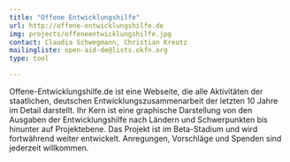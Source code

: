 ```yaml
---
title: "Offene Entwicklungshilfe"
url: http://offene-entwicklungshilfe.de
img: projects/offeneentwicklungshilfe.jpg
contact: Claudia Schwegmann, Christian Kreutz
mailingliste: open-aid-de@lists.okfn.org
type: tool

---
```


Offene-Entwicklungshilfe.de ist eine Webseite, die alle Aktivitäten der staatlichen, deutschen Entwicklungszusammenarbeit der letzten 10 Jahre im Detail darstellt. Ihr Kern ist eine graphische Darstellung von den Ausgaben der Entwicklungshilfe nach Ländern und Schwerpunkten bis hinunter auf Projektebene. Das Projekt ist im Beta-Stadium und wird fortwährend weiter entwickelt. Anregungen, Vorschläge und Spenden sind jederzeit willkommen.
